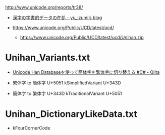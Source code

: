 http://www.unicode.org/reports/tr38/

- [漢字の字書的データの在処 - yu_izumi’s blog](https://yu-izumi.hatenablog.com/entry/2017/09/02/202834)

- https://www.unicode.org/Public/UCD/latest/ucd/
  - https://www.unicode.org/Public/UCD/latest/ucd/Unihan.zip

# Unihan_Variants.txt

- [Unicode Han Databaseを使って簡体字を繁体字に切り替える #C# - Qiita](https://qiita.com/atsushieno/items/96d7e18eecdb32b325fc)

- 繁体字 to 簡体字 U+5051 kSimplifiedVariant U+343D
- 簡体字 to 繁体字 U+343D kTraditionalVariant U+5051

# Unihan_DictionaryLikeData.txt

- kFourCornerCode
